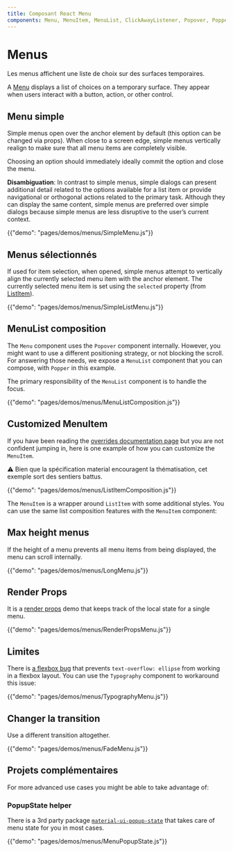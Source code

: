 ```yaml
---
title: Composant React Menu
components: Menu, MenuItem, MenuList, ClickAwayListener, Popover, Popper
---
```

# Menus

<p class="description">Les menus affichent une liste de choix sur des surfaces temporaires.</p>

A [Menu](https://material.io/design/components/menus.html) displays a list of choices on a temporary surface. They appear when users interact with a button, action, or other control.

## Menu simple

Simple menus open over the anchor element by default (this option can be changed via props). When close to a screen edge, simple menus vertically realign to make sure that all menu items are completely visible.

Choosing an option should immediately ideally commit the option and close the menu.

**Disambiguation**: In contrast to simple menus, simple dialogs can present additional detail related to the options available for a list item or provide navigational or orthogonal actions related to the primary task. Although they can display the same content, simple menus are preferred over simple dialogs because simple menus are less disruptive to the user’s current context.

{{"demo": "pages/demos/menus/SimpleMenu.js"}}

## Menus sélectionnés

If used for item selection, when opened, simple menus attempt to vertically align the currently selected menu item with the anchor element. The currently selected menu item is set using the `selected` property (from [ListItem](/api/list-item/)).

{{"demo": "pages/demos/menus/SimpleListMenu.js"}}

## MenuList composition

The `Menu` component uses the `Popover` component internally. However, you might want to use a different positioning strategy, or not blocking the scroll. For answering those needs, we expose a `MenuList` component that you can compose, with `Popper` in this example.

The primary responsibility of the `MenuList` component is to handle the focus.

{{"demo": "pages/demos/menus/MenuListComposition.js"}}

## Customized MenuItem

If you have been reading the [overrides documentation page](/customization/overrides/) but you are not confident jumping in, here is one example of how you can customize the `MenuItem`.

⚠️ Bien que la spécification material encouragent la thématisation, cet exemple sort des sentiers battus.

{{"demo": "pages/demos/menus/ListItemComposition.js"}}

The `MenuItem` is a wrapper around `ListItem` with some additional styles. You can use the same list composition features with the `MenuItem` component:

## Max height menus

If the height of a menu prevents all menu items from being displayed, the menu can scroll internally.

{{"demo": "pages/demos/menus/LongMenu.js"}}

## Render Props

It is a [render props](https://reactjs.org/docs/render-props.html) demo that keeps track of the local state for a single menu.

{{"demo": "pages/demos/menus/RenderPropsMenu.js"}}

## Limites

There is [a flexbox bug](https://bugs.chromium.org/p/chromium/issues/detail?id=327437) that prevents `text-overflow: ellipse` from working in a flexbox layout. You can use the `Typography` component to workaround this issue:

{{"demo": "pages/demos/menus/TypographyMenu.js"}}

## Changer la transition

Use a different transition altogether.

{{"demo": "pages/demos/menus/FadeMenu.js"}}

## Projets complémentaires

For more advanced use cases you might be able to take advantage of:

### PopupState helper

There is a 3rd party package [`material-ui-popup-state`](https://github.com/jcoreio/material-ui-popup-state) that takes care of menu state for you in most cases.

{{"demo": "pages/demos/menus/MenuPopupState.js"}}